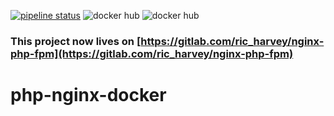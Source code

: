 [![pipeline status](https://gitlab.com/ric_harvey/nginx-php-fpm/badges/master/pipeline.svg)](https://gitlab.com/ric_harvey/nginx-php-fpm/commits/master)
![docker hub](https://img.shields.io/docker/pulls/richarvey/nginx-php-fpm.svg?style=flat-square)
![docker hub](https://img.shields.io/docker/stars/richarvey/nginx-php-fpm.svg?style=flat-square)

### This project now lives on [https://gitlab.com/ric_harvey/nginx-php-fpm](https://gitlab.com/ric_harvey/nginx-php-fpm)
# php-nginx-docker
